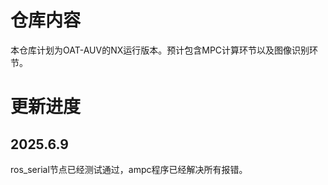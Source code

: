 # 仓库内容
本仓库计划为OAT-AUV的NX运行版本。预计包含MPC计算环节以及图像识别环节。
# 更新进度
## 2025.6.9
ros_serial节点已经测试通过，ampc程序已经解决所有报错。
